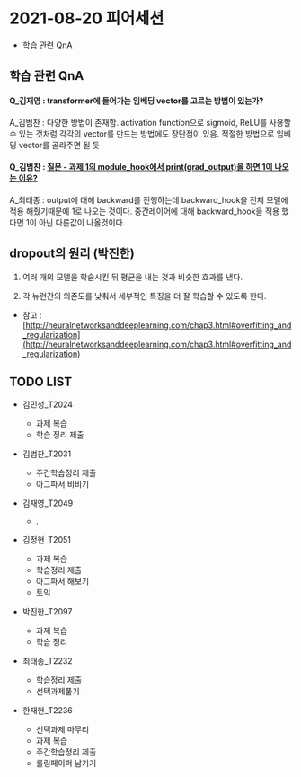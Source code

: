 # 2021-08-20 피어세션

- 학습 관련 QnA

## 학습 관련 QnA

#### Q_김재영 : transformer에 들어가는 임베딩 vector를 고르는 방법이 있는가?

A_김범찬 : 다양한 방법이 존재함. activation function으로 sigmoid, ReLU를 사용할 수 있는 것처럼 각각의 vector를 만드는 방법에도 장단점이 있음. 적절한 방법으로 임베딩 vector를 골라주면 될 듯

#### Q_김범찬 : [질문 - 과제 1의 module_hook에서 print(grad_output)을 하면 1이 나오는 이유?](https://github.com/jinhan814/BoostCamp-AITech2-Level1-20/blob/main/%ED%9A%8C%EC%9D%98%EB%A1%9D/Week3/2021-08-19%20%ED%94%BC%EC%96%B4%EC%84%B8%EC%85%98%20%EC%A0%95%EB%A6%AC.md#q_%EA%B9%80%EB%B2%94%EC%B0%AC--%EA%B3%BC%EC%A0%9C-1%EC%9D%98-module_hook%EC%97%90%EC%84%9C-printgrad_output%EC%9D%84-%ED%95%98%EB%A9%B4-1%EC%9D%B4-%EB%82%98%EC%98%A4%EB%8A%94-%EC%9D%B4%EC%9C%A0)

A_최태종 : output에 대해 backward를 진행하는데 backward_hook을 전체 모델에 적용 해줬기때문에 1로 나오는 것이다. 중간레이어에 대해 backward_hook을 적용 했다면 1이 아닌 다른값이 나올것이다.

## dropout의 원리 (박진한)

1. 여러 개의 모델을 학습시킨 뒤 평균을 내는 것과 비슷한 효과를 낸다.

2. 각 뉴런간의 의존도를 낮춰서 세부적인 특징을 더 잘 학습할 수 있도록 한다.

- 참고 : [http://neuralnetworksanddeeplearning.com/chap3.html#overfitting_and_regularization](http://neuralnetworksanddeeplearning.com/chap3.html#overfitting_and_regularization)

## TODO LIST

* 김민성_T2024
  * 과제 복습
  * 학습 정리 제출

* 김범찬_T2031
  * 주간학습정리 제출
  * 아그파서 비비기

* 김재영_T2049
  * .

* 김정현_T2051
  * 과제 복습
  * 학습정리 제출
  * 아그파서 해보기
  * 토익

* 박진한_T2097
  * 과제 복습
  * 학습 정리

* 최태종_T2232
  * 학습정리 제출
  * 선택과제풀기

* 한재현_T2236
  * 선택과제 마무리
  * 과제 복습
  * 주간학습정리 제출
  * 롤링페이퍼 남기기
